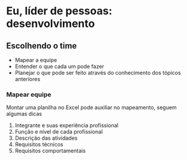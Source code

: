 # Eu, líder de pessoas: desenvolvimento

## Escolhendo o time

- Mapear a equipe
- Entender o que cada um pode fazer
- Planejar o que pode ser feito através do conhecimento dos tópicos anteriores

### Mapear equipe

Montar uma planilha no Excel pode auxiliar no mapeamento, seguem algumas dicas

1. Integrante e suas experiência profissional
2. Função e nível de cada profissional
3. Descrição das atividades
4. Requisitos técnicos
5. Requisitos comportamentais

<!--stackedit_data:
eyJoaXN0b3J5IjpbMTA1ODIyNDczNCwyMDU5MDM4MzQxXX0=
-->